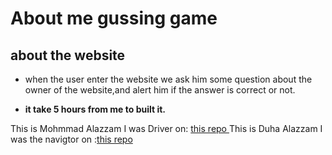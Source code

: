 # About me gussing game
## about the website
* when the user enter the website we ask him some question about the owner of the website,and alert him if the answer is correct or not.

* **it take 5 hours from me to built it.**


This is Mohmmad Alazzam I was Driver on: [this repo ](https://github.com/duhaalazzam/project201-1)
This is Duha Alazzam I was the navigtor on :[this repo](https://github.com/MohdAzzam/project201-1)